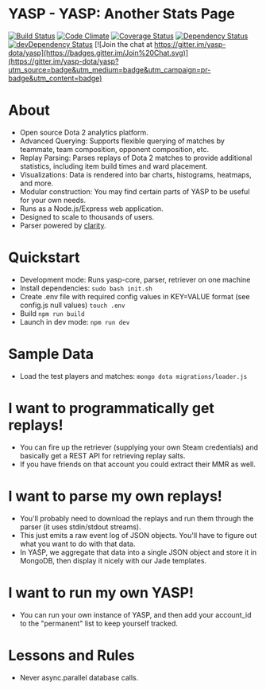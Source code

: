 YASP - YASP: Another Stats Page
====
[![Build Status](https://travis-ci.org/yasp-dota/yasp.svg)](https://travis-ci.org/yasp-dota/yasp)
[![Code Climate](https://codeclimate.com/github/yasp-dota/yasp/badges/gpa.svg)](https://codeclimate.com/github/yasp-dota/yasp)
[![Coverage Status](https://coveralls.io/repos/yasp-dota/yasp/badge.svg)](https://coveralls.io/r/yasp-dota/yasp)
[![Dependency Status](https://david-dm.org/yasp-dota/yasp.svg)](https://david-dm.org/yasp-dota/yasp)
[![devDependency Status](https://david-dm.org/yasp-dota/yasp/dev-status.svg)](https://david-dm.org/yasp-dota/yasp#info=devDependencies)
[![Join the chat at https://gitter.im/yasp-dota/yasp](https://badges.gitter.im/Join%20Chat.svg)](https://gitter.im/yasp-dota/yasp?utm_source=badge&utm_medium=badge&utm_campaign=pr-badge&utm_content=badge)

About
====
* Open source Dota 2 analytics platform.
* Advanced Querying: Supports flexible querying of matches by teammate, team composition, opponent composition, etc.
* Replay Parsing: Parses replays of Dota 2 matches to provide additional statistics, including item build times and ward placement.
* Visualizations: Data is rendered into bar charts, histograms, heatmaps, and more.
* Modular construction: You may find certain parts of YASP to be useful for your own needs.
* Runs as a Node.js/Express web application.
* Designed to scale to thousands of users.
* Parser powered by [clarity](https://github.com/skadistats/clarity).  

Quickstart
====
* Development mode: Runs yasp-core, parser, retriever on one machine
* Install dependencies: `sudo bash init.sh`
* Create .env file with required config values in KEY=VALUE format (see config.js null values) `touch .env`
* Build `npm run build`
* Launch in dev mode: `npm run dev`

Sample Data
====
* Load the test players and matches: `mongo dota migrations/loader.js`

I want to programmatically get replays!  
====
* You can fire up the retriever (supplying your own Steam credentials) and basically get a REST API for retrieving replay salts.  
* If you have friends on that account you could extract their MMR as well.

I want to parse my own replays!  
====
* You'll probably need to download the replays and run them through the parser (it uses stdin/stdout streams).
* This just emits a raw event log of JSON objects.  You'll have to figure out what you want to do with that data.
* In YASP, we aggregate that data into a single JSON object and store it in MongoDB, then display it nicely with our Jade templates.

I want to run my own YASP!
====
* You can run your own instance of YASP, and then add your account_id to the "permanent" list to keep yourself tracked.

Lessons and Rules
====
* Never async.parallel database calls.
